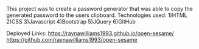 This project was to create a password generator that was able to copy the generated password to the users clipboard.
Technologies used:
1)HTML
2)CSS
3)Javascript
4)Bootstrap
5)JQuery
6)GitHub

Deployed Links:
https://raynawilliams1993.github.io/open-sesame/
 https://github.com/raynawilliams1993/open-sesame